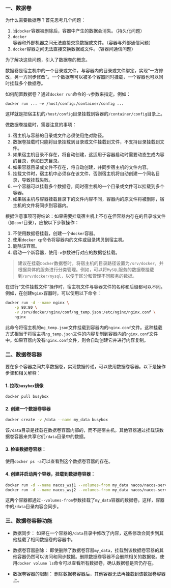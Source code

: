 ### 一、数据卷

为什么需要数据卷？首先思考几个问题：

1. 当`docker`容器被删除后，容器中产生的数据会消失。（持久化问题）
2. `docker`容器和外部机器之间无法直接交换数据或文件。（容器与外部通信问题）
3. `docker`容器之间无法直接交换数据或文件。（容器间通信问题）

为了解决这些问题，引入了数据卷的概念。

数据卷是宿主机中的一个目录或文件，与容器内的目录或文件绑定，实现“一方修改，另一方同步修改”。一个数据卷可以被多个容器同时挂载，一个容器也可以同时挂载多个数据卷。

如何配置数据卷？通过`docker run`命令的`-v`参数来指定。例如：

```shell
docker run ... –v /host/config:/container/config ...
```

这样就是把宿主机的`/host/config`目录挂载到容器的`/container/config`目录上。

做数据卷挂载时，需要注意的事项：

1. 宿主机与容器的目录或文件必须使用绝对路径。
2. 数据卷挂载时只能将目录挂载到目录或文件挂载到文件，不支持目录挂载到文件。
3. 如果宿主机目录不存在，将自动创建，这适用于容器启动时需要动态生成内容的目录，例如日志目录。
4. 如果容器目录或文件不存在，将自动创建，并同步宿主机的文件内容。
5. 挂载文件时，宿主机中必须存在该文件，否则宿主机将自动创建一个同名目录，导致挂载失败。
6. 一个容器可以挂载多个数据卷，同时宿主机的一个目录或文件可以挂载到多个容器。
7. 如果宿主机与容器挂载目录下的文件内容不同，容器内的原文件将被删除，宿主机的文件将同步到容器内。

根据注意事项可得结论：如果需要挂载宿主机上不存在但容器内存在的目录或文件（如`conf`目录），应按以下步骤操作：

1. 不使用数据卷挂载，创建一个`docker`容器。
2. 使用`docker cp`命令将容器内的文件或目录拷贝到宿主机。
3. 删除该容器。
4. 启动一个新容器，使用`-v`参数进行对应的数据卷挂载。

> 建议在挂载`Docker`数据卷时，将宿主机的目录路径设置为`/srv/docker`，并根据具体的服务进行分类管理。例如，可以将`MySQL`服务的数据卷挂载到`/srv/docker/mysql`，以便于区分和管理不同服务的数据。

在进行“文件挂载文件”操作时，宿主机文件与容器文件的名称和后缀都可以不同。例如，在创建`Nginx`容器时，可以使用以下命令：

```sh
docker run -d --name nginx \
    -p 80:80 \
    -v /srv/docker/nginx/conf/ng_temp.json:/etc/nginx/nginx.conf \
    nginx
```

此命令将宿主机的`ng_temp.json`文件挂载到容器内的`nginx.conf`文件。这种挂载方式相当于将宿主机`ng_temp.json`文件的内容复制到容器内的`nginx.conf`文件中。如果容器内没有`nginx.conf`文件，则会自动创建它并进行内容复制。

### 二、数据卷容器

要在多个容器之间共享数据卷，实现数据传递，可以使用数据卷容器。以下是操作步骤和相关解释：

#### 1. 拉取`busybox`镜像

   ```bash
   docker pull busybox
   ```

#### 2. 创建一个数据卷容器

   ```bash
   docker create -v /data --name my_data busybox
   ```

该`/data`目录是挂载在数据卷容器内部的，而不是宿主机。其他容器通过挂载该数据卷容器来共享它们`/data`目录中的数据。

#### 3. 检查数据卷容器：

使用`docker ps -a`可以查看到这个数据卷容器的存在。

#### 4. 创建并启动两个容器，挂载到数据卷容器：

   ```bash
   docker run -d --name nacos_wsj1 --volumes-from my_data nacos/nacos-server
   docker run -d --name nacos_wsj2 --volumes-from my_data nacos/nacos-server
   ```

这两个容器都通过`--volumes-from`参数挂载了`my_data`容器的数据卷。这样，容器中的`/data`目录内容会同步。

### 三、数据卷容器功能

- 数据同步： 如果在一个容器的`/data`目录中修改了内容，这些修改会同步到其他挂载了相同数据卷的容器中。

- 数据卷容器删除： 即使删除了数据卷容器`my_data`，挂载到该数据卷容器的其他容器仍然可以访问和同步数据。删除数据卷容器不会删除相关的数据卷。使用`docker volume ls`命令可以查看所有数据卷，确认数据卷是否仍存在。

- 数据卷容器的限制： 删除数据卷容器后，其他容器无法再挂载到该数据卷容器上。
